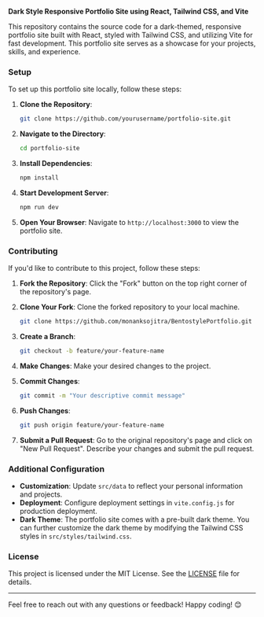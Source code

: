 **Dark Style Responsive Portfolio Site using React, Tailwind CSS, and Vite**

This repository contains the source code for a dark-themed, responsive portfolio site built with React, styled with Tailwind CSS, and utilizing Vite for fast development. This portfolio site serves as a showcase for your projects, skills, and experience.

### Setup

To set up this portfolio site locally, follow these steps:

1. **Clone the Repository**: 
   ```bash
   git clone https://github.com/yourusername/portfolio-site.git
   ```

2. **Navigate to the Directory**:
   ```bash
   cd portfolio-site
   ```

3. **Install Dependencies**:
   ```bash
   npm install
   ```

4. **Start Development Server**:
   ```bash
   npm run dev
   ```

5. **Open Your Browser**:
   Navigate to `http://localhost:3000` to view the portfolio site.

### Contributing

If you'd like to contribute to this project, follow these steps:

1. **Fork the Repository**: Click the "Fork" button on the top right corner of the repository's page.

2. **Clone Your Fork**: Clone the forked repository to your local machine.
   ```bash
   git clone https://github.com/monanksojitra/BentostylePortfolio.git
   ```

3. **Create a Branch**: 
   ```bash
   git checkout -b feature/your-feature-name
   ```

4. **Make Changes**: Make your desired changes to the project.

5. **Commit Changes**: 
   ```bash
   git commit -m "Your descriptive commit message"
   ```

6. **Push Changes**: 
   ```bash
   git push origin feature/your-feature-name
   ```

7. **Submit a Pull Request**: Go to the original repository's page and click on "New Pull Request". Describe your changes and submit the pull request.

### Additional Configuration

- **Customization**: Update `src/data` to reflect your personal information and projects.
- **Deployment**: Configure deployment settings in `vite.config.js` for production deployment.
- **Dark Theme**: The portfolio site comes with a pre-built dark theme. You can further customize the dark theme by modifying the Tailwind CSS styles in `src/styles/tailwind.css`.

### License

This project is licensed under the MIT License. See the [LICENSE](LICENSE) file for details.

---

Feel free to reach out with any questions or feedback! Happy coding! 😊
